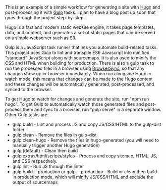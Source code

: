 This is an example of a simple workflow for generating a site with [Hugo](https://gohugo.io/) and post-processing
it with [Gulp](http://gulpjs.com/) tasks. I plan to have a blog post up soon that goes through the project step-by-step.

Hugo is a fast and modern static website engine, it takes page templates, data, and content, and generates a set of static pages
that can be served on a simple webserver such as S3.

Gulp is a JavaScript task runner that lets you automate build-related tasks. This project uses Gulp to lint and transpile
ES6 Javascript into minified "standard" JavaScript along with sourcemaps. It is also used to minify the CSS and HTML when
building for production. There is also a gulp task to run the processed files in a browser using
[BrowserSync](https://www.browsersync.io/), so that any changes show up in-browser immediately. When run alongside
Hugo in watch mode, this means that changes can be made to the Hugo content and these changes will be automatically generated,
post-processed, and synced to the browser.

To get Hugo to watch for changes and generate the site, run "npm run hugo". To get Gulp to automatically watch those generated
files and post-process them and sync to a browser, run "gulp serve" in a separate window. Other Gulp tasks are:
* gulp build - Lint and process JS and copy JS/CSS/HTML to the gulp-dist folder
* gulp clean - Remove the files in gulp-dist
* gulp clean-hugo - Remove the files in hugo-generated (you will need to manually trigger another Hugo generation)
* gulp (default) - Clean then build
* gulp extras/html/scripts/styles - Process and copy sitemap, HTML, JS, and CSS respectively.
* gulp lint - Run JS through the linter
* gulp build --production or gulp --production - Build or clean then build in production mode, which will minify JS/CSS/HTML and exclude the output of sourcemaps